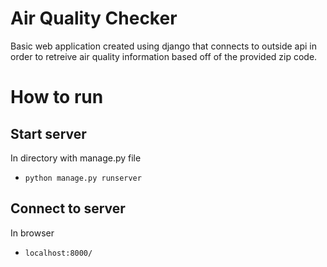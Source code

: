 # Air Quality Checker
Basic web application created using django that connects to outside api in order to retreive air quality information based off of the provided zip code.


# How to run
## Start server
In directory with manage.py file
- `python manage.py runserver`
## Connect to server
In browser
- `localhost:8000/`